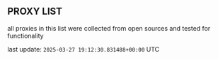 ## PROXY LIST

all proxies in this list were collected from open sources and tested for functionality

last update: `2025-03-27 19:12:30.831488+00:00` UTC